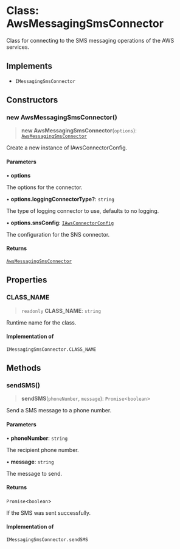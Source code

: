 # Class: AwsMessagingSmsConnector

Class for connecting to the SMS messaging operations of the AWS services.

## Implements

- `IMessagingSmsConnector`

## Constructors

### new AwsMessagingSmsConnector()

> **new AwsMessagingSmsConnector**(`options`): [`AwsMessagingSmsConnector`](AwsMessagingSmsConnector.md)

Create a new instance of IAwsConnectorConfig.

#### Parameters

• **options**

The options for the connector.

• **options.loggingConnectorType?**: `string`

The type of logging connector to use, defaults to no logging.

• **options.snsConfig**: [`IAwsConnectorConfig`](../interfaces/IAwsConnectorConfig.md)

The configuration for the SNS connector.

#### Returns

[`AwsMessagingSmsConnector`](AwsMessagingSmsConnector.md)

## Properties

### CLASS\_NAME

> `readonly` **CLASS\_NAME**: `string`

Runtime name for the class.

#### Implementation of

`IMessagingSmsConnector.CLASS_NAME`

## Methods

### sendSMS()

> **sendSMS**(`phoneNumber`, `message`): `Promise`\<`boolean`\>

Send a SMS message to a phone number.

#### Parameters

• **phoneNumber**: `string`

The recipient phone number.

• **message**: `string`

The message to send.

#### Returns

`Promise`\<`boolean`\>

If the SMS was sent successfully.

#### Implementation of

`IMessagingSmsConnector.sendSMS`
